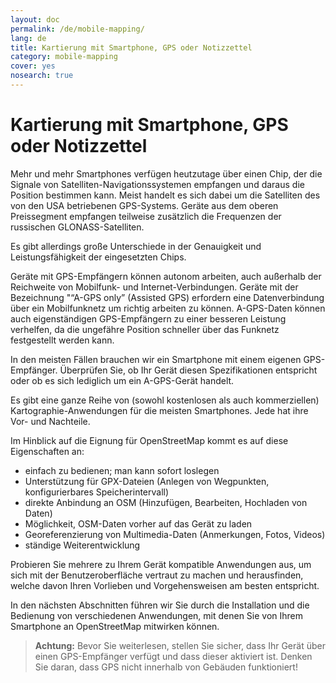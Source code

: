 ```yaml
---
layout: doc
permalink: /de/mobile-mapping/
lang: de
title: Kartierung mit Smartphone, GPS oder Notizzettel
category: mobile-mapping
cover: yes
nosearch: true
---
```


Kartierung mit Smartphone, GPS oder Notizzettel
===============================================

Mehr und mehr Smartphones verfügen heutzutage über einen Chip, der die Signale von Satelliten-Navigationssystemen
empfangen und daraus die Position bestimmen kann. Meist handelt es sich dabei um die Satelliten des von den USA
betriebenen GPS-Systems. Geräte aus dem oberen Preissegment empfangen teilweise zusätzlich
die Frequenzen der russischen GLONASS-Satelliten.

Es gibt allerdings große Unterschiede in der Genauigkeit und Leistungsfähigkeit der eingesetzten Chips.

Geräte mit GPS-Empfängern können autonom arbeiten, auch außerhalb der Reichweite von Mobilfunk- und 
Internet-Verbindungen. Geräte mit der Bezeichnung "“A-GPS only” (Assisted GPS) erfordern eine Datenverbindung 
über ein Mobilfunknetz um richtig arbeiten zu können. A-GPS-Daten können auch eigenständigen GPS-Empfängern zu einer
besseren Leistung verhelfen, da die ungefähre Position schneller über das Funknetz festgestellt werden kann.

In den meisten Fällen brauchen wir ein Smartphone mit einem eigenen GPS-Empfänger. Überprüfen Sie, ob Ihr Gerät
diesen Spezifikationen entspricht oder ob es sich lediglich um ein A-GPS-Gerät handelt.

Es gibt eine ganze Reihe von (sowohl kostenlosen als auch kommerziellen) Kartographie-Anwendungen für die meisten 
Smartphones. Jede hat ihre Vor- und Nachteile.

Im Hinblick auf die Eignung für OpenStreetMap kommt es auf diese Eigenschaften an:

-   einfach zu bedienen; man kann sofort loslegen
-   Unterstützung für GPX-Dateien (Anlegen von Wegpunkten, konfigurierbares Speicherintervall)
-   direkte Anbindung an OSM (Hinzufügen, Bearbeiten, Hochladen von Daten)
-   Möglichkeit, OSM-Daten vorher auf das Gerät zu laden
-   Georeferenzierung von Multimedia-Daten (Anmerkungen, Fotos, Videos)
-   ständige Weiterentwicklung

Probieren Sie mehrere zu Ihrem Gerät kompatible Anwendungen aus, um sich mit der Benutzeroberfläche
vertraut zu machen und herausfinden, welche davon Ihren Vorlieben und Vorgehensweisen am besten entspricht.

<!-- Commenting for now since tables doesn't look very nice!

Recommended Applications for Smartphones / PDAs
-----------------------------------------------------

| Application      | Usage  | Android  | Blackberry | iOS     | Windows |
| ---------------- | :----: | :------: | :--------: | :-----: | :-----: |
| Geopaparazzi     | m      | O        |            |         |         |
| GPS Essentials   | m      | O        |            |         |         |
| MapZen           | m:p    | O        |            | O       |         |
| Open GPS Tracker | m      | O        |            |         |         |
| OruxMaps         | m      | O        |            |         |         |
| OSMAnd           | m:n:p  | O        | O          | D       |         |
| OSMTracker       | m      | O        |            |         | O       |
| Vespucci         | m:f    | O        |            |         |         |

O - supported, D - under development, m - mapping, n - navigation, p - POI editor, f - full editor

-->

In den nächsten Abschnitten führen wir Sie durch die Installation und die Bedienung von verschiedenen Anwendungen,
mit denen Sie von Ihrem Smartphone an OpenStreetMap mitwirken können.

>   **Achtung:** Bevor Sie weiterlesen, stellen Sie sicher, dass Ihr Gerät über einen GPS-Empfänger verfügt
>   und dass dieser aktiviert ist. Denken Sie daran, dass GPS nicht innerhalb von Gebäuden funktioniert!

